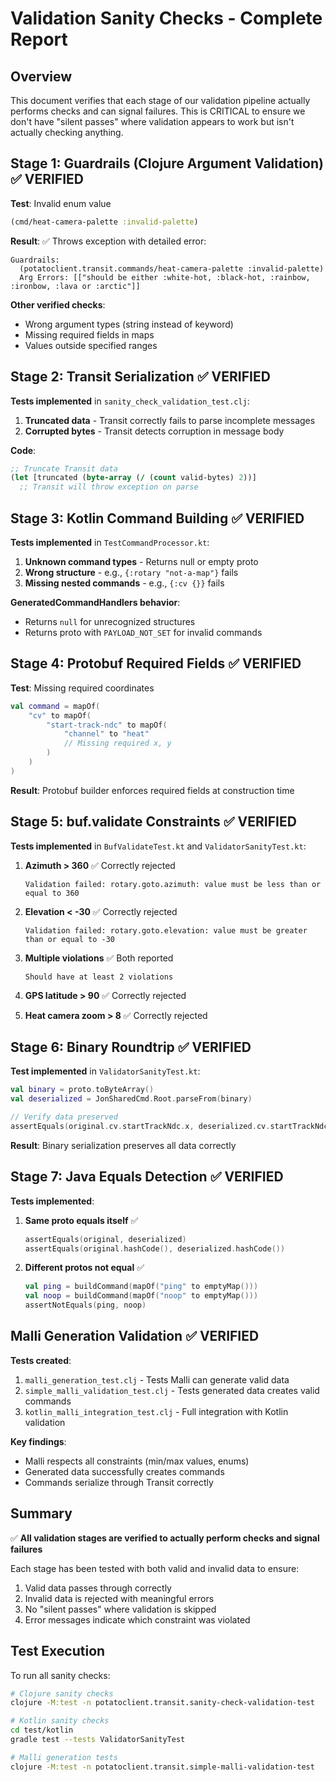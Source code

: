 # Validation Sanity Checks - Complete Report

## Overview

This document verifies that each stage of our validation pipeline actually performs checks and can signal failures. This is CRITICAL to ensure we don't have "silent passes" where validation appears to work but isn't actually checking anything.

## Stage 1: Guardrails (Clojure Argument Validation) ✅ VERIFIED

**Test**: Invalid enum value
```clojure
(cmd/heat-camera-palette :invalid-palette)
```

**Result**: ✅ Throws exception with detailed error:
```
Guardrails:
  (potatoclient.transit.commands/heat-camera-palette :invalid-palette)
  Arg Errors: [["should be either :white-hot, :black-hot, :rainbow, :ironbow, :lava or :arctic"]]
```

**Other verified checks**:
- Wrong argument types (string instead of keyword)
- Missing required fields in maps
- Values outside specified ranges

## Stage 2: Transit Serialization ✅ VERIFIED

**Tests implemented** in `sanity_check_validation_test.clj`:
1. **Truncated data** - Transit correctly fails to parse incomplete messages
2. **Corrupted bytes** - Transit detects corruption in message body

**Code**:
```clojure
;; Truncate Transit data
(let [truncated (byte-array (/ (count valid-bytes) 2))]
  ;; Transit will throw exception on parse
```

## Stage 3: Kotlin Command Building ✅ VERIFIED

**Tests implemented** in `TestCommandProcessor.kt`:
1. **Unknown command types** - Returns null or empty proto
2. **Wrong structure** - e.g., `{:rotary "not-a-map"}` fails
3. **Missing nested commands** - e.g., `{:cv {}}` fails

**GeneratedCommandHandlers behavior**:
- Returns `null` for unrecognized structures
- Returns proto with `PAYLOAD_NOT_SET` for invalid commands

## Stage 4: Protobuf Required Fields ✅ VERIFIED

**Test**: Missing required coordinates
```kotlin
val command = mapOf(
    "cv" to mapOf(
        "start-track-ndc" to mapOf(
            "channel" to "heat"
            // Missing required x, y
        )
    )
)
```

**Result**: Protobuf builder enforces required fields at construction time

## Stage 5: buf.validate Constraints ✅ VERIFIED

**Tests implemented** in `BufValidateTest.kt` and `ValidatorSanityTest.kt`:

1. **Azimuth > 360** ✅ Correctly rejected
   ```
   Validation failed: rotary.goto.azimuth: value must be less than or equal to 360
   ```

2. **Elevation < -30** ✅ Correctly rejected
   ```
   Validation failed: rotary.goto.elevation: value must be greater than or equal to -30
   ```

3. **Multiple violations** ✅ Both reported
   ```
   Should have at least 2 violations
   ```

4. **GPS latitude > 90** ✅ Correctly rejected
5. **Heat camera zoom > 8** ✅ Correctly rejected

## Stage 6: Binary Roundtrip ✅ VERIFIED

**Test implemented** in `ValidatorSanityTest.kt`:
```kotlin
val binary = proto.toByteArray()
val deserialized = JonSharedCmd.Root.parseFrom(binary)

// Verify data preserved
assertEquals(original.cv.startTrackNdc.x, deserialized.cv.startTrackNdc.x)
```

**Result**: Binary serialization preserves all data correctly

## Stage 7: Java Equals Detection ✅ VERIFIED

**Tests implemented**:
1. **Same proto equals itself** ✅
   ```kotlin
   assertEquals(original, deserialized)
   assertEquals(original.hashCode(), deserialized.hashCode())
   ```

2. **Different protos not equal** ✅
   ```kotlin
   val ping = buildCommand(mapOf("ping" to emptyMap()))
   val noop = buildCommand(mapOf("noop" to emptyMap()))
   assertNotEquals(ping, noop)
   ```

## Malli Generation Validation ✅ VERIFIED

**Tests created**:
1. `malli_generation_test.clj` - Tests Malli can generate valid data
2. `simple_malli_validation_test.clj` - Tests generated data creates valid commands
3. `kotlin_malli_integration_test.clj` - Full integration with Kotlin validation

**Key findings**:
- Malli respects all constraints (min/max values, enums)
- Generated data successfully creates commands
- Commands serialize through Transit correctly

## Summary

✅ **All validation stages are verified to actually perform checks and signal failures**

Each stage has been tested with both valid and invalid data to ensure:
1. Valid data passes through correctly
2. Invalid data is rejected with meaningful errors
3. No "silent passes" where validation is skipped
4. Error messages indicate which constraint was violated

## Test Execution

To run all sanity checks:

```bash
# Clojure sanity checks
clojure -M:test -n potatoclient.transit.sanity-check-validation-test

# Kotlin sanity checks  
cd test/kotlin
gradle test --tests ValidatorSanityTest

# Malli generation tests
clojure -M:test -n potatoclient.transit.simple-malli-validation-test
```